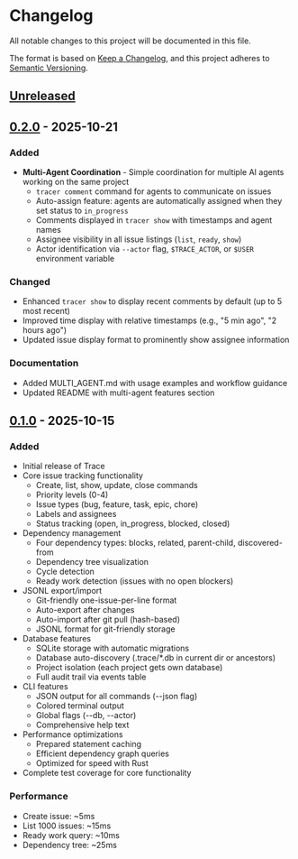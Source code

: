 # Changelog

All notable changes to this project will be documented in this file.

The format is based on [Keep a Changelog](https://keepachangelog.com/en/1.0.0/),
and this project adheres to [Semantic Versioning](https://semver.org/spec/v2.0.0.html).

## [Unreleased]

## [0.2.0] - 2025-10-21

### Added

- **Multi-Agent Coordination** - Simple coordination for multiple AI agents working on the same project
  - `tracer comment` command for agents to communicate on issues
  - Auto-assign feature: agents are automatically assigned when they set status to `in_progress`
  - Comments displayed in `tracer show` with timestamps and agent names
  - Assignee visibility in all issue listings (`list`, `ready`, `show`)
  - Actor identification via `--actor` flag, `$TRACE_ACTOR`, or `$USER` environment variable

### Changed

- Enhanced `tracer show` to display recent comments by default (up to 5 most recent)
- Improved time display with relative timestamps (e.g., "5 min ago", "2 hours ago")
- Updated issue display format to prominently show assignee information

### Documentation

- Added MULTI_AGENT.md with usage examples and workflow guidance
- Updated README with multi-agent features section

## [0.1.0] - 2025-10-15

### Added

- Initial release of Trace
- Core issue tracking functionality
  - Create, list, show, update, close commands
  - Priority levels (0-4)
  - Issue types (bug, feature, task, epic, chore)
  - Labels and assignees
  - Status tracking (open, in_progress, blocked, closed)
- Dependency management
  - Four dependency types: blocks, related, parent-child, discovered-from
  - Dependency tree visualization
  - Cycle detection
  - Ready work detection (issues with no open blockers)
- JSONL export/import
  - Git-friendly one-issue-per-line format
  - Auto-export after changes
  - Auto-import after git pull (hash-based)
  - JSONL format for git-friendly storage
- Database features
  - SQLite storage with automatic migrations
  - Database auto-discovery (.trace/\*.db in current dir or ancestors)
  - Project isolation (each project gets own database)
  - Full audit trail via events table
- CLI features
  - JSON output for all commands (--json flag)
  - Colored terminal output
  - Global flags (--db, --actor)
  - Comprehensive help text
- Performance optimizations
  - Prepared statement caching
  - Efficient dependency graph queries
  - Optimized for speed with Rust
- Complete test coverage for core functionality

### Performance

- Create issue: ~5ms
- List 1000 issues: ~15ms
- Ready work query: ~10ms
- Dependency tree: ~25ms

[Unreleased]: https://github.com/Abil-Shrestha/tracer/compare/v0.2.0...HEAD
[0.2.0]: https://github.com/Abil-Shrestha/tracer/releases/tag/v0.2.0
[0.1.0]: https://github.com/Abil-Shrestha/tracer/releases/tag/v0.1.0

